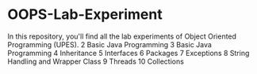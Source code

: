 # OOPS-Lab-Experiment
In this repository, you'll find all the lab experiments of Object Oriented Programming (UPES).
2	Basic Java Programming
3	Basic Java Programming
4	Inheritance 
5	Interfaces
6	Packages
7	Exceptions
8	String Handling and Wrapper Class
9	Threads 
10	Collections
